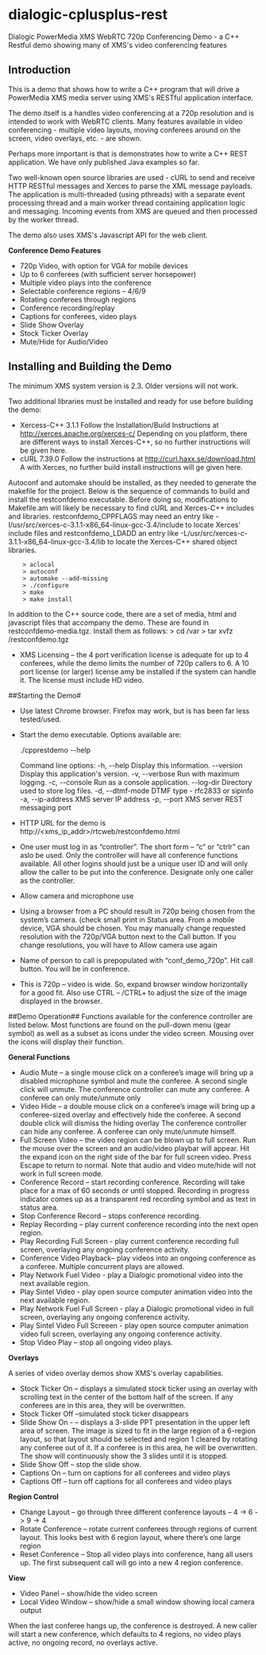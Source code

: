 dialogic-cplusplus-rest
=======================

Dialogic PowerMedia XMS WebRTC 720p Conferencing Demo - a C++ Restful demo showing many of XMS's video conferencing features

## Introduction ##

This is a demo that shows how to write a C++ program that will drive a PowerMedia XMS media server using XMS's RESTful application interface. 

The demo itself is a handles video conferencing at a 720p resolution and is intended to work with WebRTC clients. Many features available in video conferencing - multiple video layouts, moving conferees around on the screen, video overlays, etc. - are shown.

Perhaps more important is that is demonstrates how to write a C++ REST application. We have only published Java examples so far.

Two well-known open source libraries are used - cURL to send and receive HTTP RESTful messages and Xerces to parse the XML message payloads. The application is multi-threaded (using pthreads) with a separate event processing thread and a main worker thread containing application logic and messaging.  Incoming events from XMS are queued and then processed by the worker thread.

The demo also uses XMS's Javascript API for the web client.

**Conference Demo Features**

* 720p Video, with option for VGA for mobile devices
* Up to 6 conferees (with sufficient server horsepower)
* Multiple video plays into the conference
* Selectable conference regions – 4/6/9
* Rotating conferees through regions
* Conference recording/replay
* Captions for conferees, video plays 
* Slide Show Overlay
* Stock Ticker Overlay
* Mute/Hide for Audio/Video

## Installing and Building the Demo ##

The minimum XMS system version is 2.3. Older versions will not work.

Two additional libraries must be installed and ready for use before building the demo:

* Xercess-C++ 3.1.1 Follow the Installation/Build Instructions at http://xerces.apache.org/xerces-c/ Depending on you platform, there are different ways to install Xerces-C++, so no further instructions will be given here.
* cURL 7.39.0 Follow the instructions at http://curl.haxx.se/download.html A with Xerces, no further build install instructions will ge given here.

Autoconf and automake should be installed, as they needed to generate the makefile for the project. Below is the sequence of commands to build and install the restconfdemo executable.  Before doing so, modifications to Makefile.am will likely be necessary to find cURL and Xerces-C++ includes and libraries. restconfdemo_CPPFLAGS may need an entry like  -I/usr/src/xerces-c-3.1.1-x86_64-linux-gcc-3.4/include to locate Xerces' include files and restconfdemo_LDADD an entry like -L/usr/src/xerces-c-3.1.1-x86_64-linux-gcc-3.4/lib to locate the Xerces-C++ shared object libraries.

        > aclocal
        > autoconf
        > automake --add-missing
        > ./configure
        > make
        > make install

In addition to the C++ source code, there are a set of media, html and javascript files that accompany the demo. These are found in restconfdemo-media.tgz. Install them as follows:
    > cd /var
    > tar xvfz <file-location>/restconfdemo.tgz

* XMS Licensing – the 4 port verification license is adequate for up to 4 conferees, while the demo limits the number of 720p callers to 6. A 10 port license (or larger) license amy be installed if the system can handle it.  The license must include HD video.

##Starting the Demo#

* Use latest Chrome browser. Firefox may work, but is has been far less tested/used.
* Start the demo executable. Options available are:
 
    ./cpprestdemo --help

    Command line options:
    -h, --help  Display this information.
    --version   Display this application's version.
    -v, --verbose   Run with maximum logging.
    -c, --console   Run as a console application.
    --log-dir   Directory used to store log files.
    -d, --dtmf-mode DTMF type - rfc2833 or sipinfo
    -a, --ip-address XMS server IP address
    -p, --port  XMS server REST messaging port

* HTTP URL for the demo is http://<xms_ip_addr>/rtcweb/restconfdemo.html  
* One user must log in as “controller”. The short form – “c” or “ctrlr” can aslo be used. Only the controller will have all conference functions available.  All other logins should just be a unique user ID and will only allow the caller to be put into the conference.  Designate only one caller as the controller.
* Allow camera and microphone use
* Using a browser from a PC should result in 720p being chosen from the system’s camera. (check small print in Status area. From a mobile device, VGA should be chosen. You may manually change requested resolution with the 720p/VGA button next to the Call button. If you change resolutions, you will have to Allow camera use again
* Name of person to call is prepopulated with “conf_demo_720p”. Hit call button.  You will be in conference.
* This is 720p – video is wide. So, expand browser window horizontally for a good fit. Also use CTRL – /CTRL+ to adjust the size of the image displayed in the browser.

##Demo Operation##
Functions available for the conference controller are listed below. Most functions are found on the pull-down menu (gear symbol) as well as a subset as icons under the video screen. Mousing over the icons will display their function.

**General Functions**

* Audio Mute – a single mouse click on a conferee’s image will bring up a disabled microphone symbol and mute the conferee.  A second single click will unmute. The conference controller can mute any conferee. A conferee can only mute/unmute only 
* Video Hide – a double mouse click on a conferee’s image will bring up a conferee-sized overlay and effectively hide the conferee.  A second double click will dismiss the hiding overlay  The conference controller can hide any conferee. A conferee can only mute/unmute himself.
* Full Screen Video – the video region can be blown up to full screen. Run the mouse over the screen and an audio/video playbar will appear. Hit the expand icon on the right side of the bar for full screen video. Press Escape to return to normal. Note that audio and video mute/hide will not work in full screen mode.
* Conference Record – start recording conference.  Recording will take place for a max of 60 seconds or until stopped. Recording in progress indicator comes up as a transparent red recording symbol and as text in status area.
* Stop Conference Record – stops conference recording.
* Replay Recording – play current conference recording  into the next open region.
* Play Recording Full Screen - play current conference recording full screen, overlaying any ongoing conference activity.
* Conference Video Playback– play videos into an ongoing conference as a conferee. Multiple concurrent plays are allowed.
* Play Network Fuel Video - play a Dialogic promotional video  into the next available region.
* Play Sintel Video - play open source computer animation  video  into the next available region.
* Play Network Fuel Full Screen - play a Dialogic promotional video in full screen, overlaying any ongoing conference activity.
* Play Sintel Video Full Screeen - play open source computer animation  video full screen, overlaying any ongoing conference activity.
* Stop Video Play – stop all ongoing video plays.

**Overlays**

A series of video overlay demos show XMS's overlay capabilities.

* Stock Ticker On – displays a simulated stock ticker using an overlay with scrolling text in the center of the bottom half of the screen.   If any conferees are in this area, they will be overwritten.
* Stock Ticker Off –simulated stock ticker disappears
* Slide Show On - – displays a 3-slide PPT presentation  in the upper left area of screen.  The image is sized to fit in the large region of a 6-region layout, so that layout should be selected and region 1 cleared by rotating any conferee out of it. If a conferee is in this area, he will be overwritten. The show will continuously show the 3 slides until it is stopped.
* Slide Show Off – stop the slide show.  
* Captions On – turn on captions for all conferees and video plays
* Captions Off – turn off captions for all conferees and video plays

**Region Control**

* Change Layout – go through three different conference layouts – 4 -> 6 -> 9 -> 4
* Rotate Conference – rotate current conferees through regions of current layout.  This looks best with 6 region layout, where there’s one large region
* Reset Conference – Stop all video plays into conference, hang all users up. The first subsequent call will go into a new 4 region conference. 

**View**

* Video Panel – show/hide the video screen
* Local Video Window – show/hide a small window showing local camera output


When the last conferee hangs up, the conference is destroyed. A new caller will start a new conference, which defaults to 4 regions, no video plays active, no ongoing record, no overlays active.

